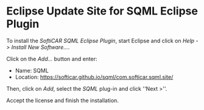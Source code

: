 # Eclipse Update Site for SQML Eclipse Plugin

To install the _SoftiCAR SQML Eclipse Plugin_, start Eclipse and click on _Help -> Install New Software..._.

Click on the _Add..._ button and enter:

- Name: SQML
- Location: https://softicar.github.io/sqml/com.softicar.sqml.site/

Then, click on _Add_, select the _SQML_ plug-in and click ''Next >''.

Accept the license and finish the installation.

